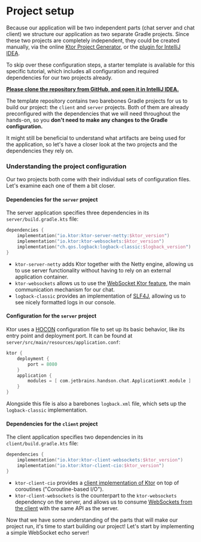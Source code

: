 # Project setup

Because our application will be two independent parts (chat server and chat client) we structure our application as two separate Gradle projects. Since these two projects are completely independent, they could be created manually, via the online [Ktor Project Generator](https://start.ktor.io/#), or the [plugin for IntelliJ IDEA](https://plugins.jetbrains.com/plugin/16008-ktor).

To skip over these configuration steps, a starter template is available for this specific tutorial, which includes all configuration and required dependencies for our two projects already.

[**Please clone the repository from GitHub, and open it in IntelliJ IDEA.**](https://github.com/kotlin-hands-on/chat-app-websockets)

The template repository contains two barebones Gradle projects for us to build our project: the `client` and `server` projects. Both of them are already preconfigured with the dependencies that we will need throughout the hands-on, so you **don't need to make any changes to the Gradle configuration.**

It might still be beneficial to understand what artifacts are being used for the application, so let's have a closer look at the two projects and the dependencies they rely on.

### Understanding the project configuration

Our two projects both come with their individual sets of configuration files. Let's examine each one of them a bit closer.

#### Dependencies for the `server` project

The server application specifies three dependencies in its `server/build.gradle.kts` file:

```kotlin
dependencies {
    implementation("io.ktor:ktor-server-netty:$ktor_version")
    implementation("io.ktor:ktor-websockets:$ktor_version")
    implementation("ch.qos.logback:logback-classic:$logback_version")
}
```

- `ktor-server-netty` adds Ktor together with the Netty engine, allowing us to use server functionality without having to rely on an external application container.
- `ktor-websockets` allows us to use the [WebSocket Ktor feature](https://ktor.io/docs/servers-features-websockets.html), the main communication mechanism for our chat.
- `logback-classic` provides an implementation of [SLF4J](http://www.slf4j.org/), allowing us to see nicely formatted logs in our console.

#### Configuration for the `server` project

Ktor uses a [HOCON](https://github.com/lightbend/config/blob/master/HOCON.md) configuration file to set up its basic behavior, like its entry point and deployment port. It can be found at `server/src/main/resources/application.conf`:

```kotlin
ktor {
    deployment {
        port = 8080
    }
    application {
        modules = [ com.jetbrains.handson.chat.ApplicationKt.module ]
    }
}
```

Alongside this file is also a barebones `logback.xml` file, which sets up the `logback-classic` implementation.

#### Dependencies for the `client` project

The client application specifies two dependencies in its `client/build.gradle.kts` file:

```kotlin
dependencies {
    implementation("io.ktor:ktor-client-websockets:$ktor_version")
    implementation("io.ktor:ktor-client-cio:$ktor_version")
}
```

- `ktor-client-cio` provides a [client implementation of Ktor](https://ktor.io/clients/http-client/engines.html#cio) on top of coroutines ("Coroutine-based I/O").
- `ktor-client-websockets` is the counterpart to the `ktor-websockets` dependency on the server, and allows us to consume [WebSockets from the client](https://ktor.io/docs/clients-websockets.html) with the same API as the server.

Now that we have some understanding of the parts that will make our project run, it's time to start building our project! Let's start by implementing a simple WebSocket echo server!